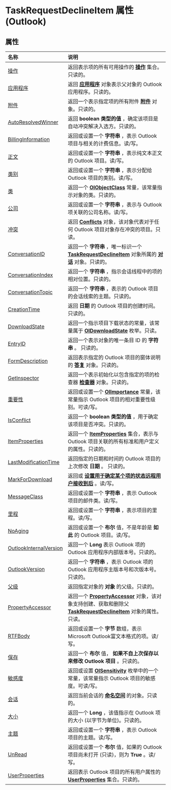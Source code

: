
# TaskRequestDeclineItem 属性 (Outlook)

## 属性



|**名称**|**说明**|
|:-----|:-----|
|[操作](4f671cda-1792-717b-fc65-7fafd29782dc.md)|返回表示项的所有可用操作的 **[操作](b0903aa4-9b75-5311-d0a5-5ff4a5e29c79.md)** 集合。只读的。|
|[应用程序](24b2084b-765a-7062-417e-d014ed3a8e94.md)|返回 **[应用程序](797003e7-ecd1-eccb-eaaf-32d6ddde8348.md)** 对象表示父对象的 Outlook 应用程序。只读的。|
|[附件](36da0188-c13b-2626-983b-05c110b65ed1.md)|返回一个表示指定项的所有附件 **[附件](4cc96a5f-a822-8ad5-6f61-e996bee8ba22.md)** 对象。只读的。|
|[AutoResolvedWinner](4b158b92-50fe-e754-6115-8be332939d88.md)|返回 **boolean 类型的值** ，确定该项目是自动冲突解决入选方。只读的。|
|[BillingInformation](42b6f652-010c-455b-f714-690ea003aca6.md)|返回或设置一个 **字符串** ，表示 Outlook 项目与相关的计费信息。读/写。|
|[正文](1898fe6c-85b9-5fce-a24a-ae9112035a5f.md)|返回或设置一个 **字符串** ，表示纯文本正文的 Outlook 项目。读/写。|
|[类别](11ac178b-c43d-c6ac-f4d9-2b016b2f3793.md)|返回或设置一个 **字符串** ，表示分配给 Outlook 项目的类别。读/写。|
|[类](c1932938-4bf3-5123-7c48-1b7f7d8541ce.md)|返回一个 **[OlObjectClass](33d724b3-df3c-2a7f-a80f-93b66d96f588.md)** 常量，该常量指示对象的类。只读的。|
|[公司](c96aea61-7026-7a31-4f05-cab9508d82d5.md)|返回或设置一个 **字符串** ，表示与 Outlook 项关联的公司名称。读/写。|
|[冲突](a6009cca-d27c-2b86-803d-30be46499410.md)|返回  **[Conflicts](c4e1c060-519a-a6d1-8fb2-c7dfa1e3e66f.md)** 对象，该对象代表对于任何 Outlook 项目对象存在冲突的项目。只读。|
|[ConversationID](14638aa8-8e39-bde9-19d1-3f082f57c9e2.md)|返回一个 **字符串** ，唯一标识一个 **[TaskRequestDeclineItem](e842c7c0-7943-9219-329b-30b892ab99b0.md)** 对象所属的 **[对话](2705d38a-ebc0-e5a7-208b-ffe1f5446b1b.md)** 对象。只读的。|
|[ConversationIndex](ba1bb696-cd61-0b99-fdfd-1ab8df87ec5a.md)|返回一个 **字符串** ，指示会话线程中的项的相对位置。只读的。|
|[ConversationTopic](ed226195-61e9-8865-3c55-bd935ac6e6a6.md)|返回一个 **字符串** ，表示的 Outlook 项目的会话线索的主题。只读的。|
|[CreationTime](6e1f02f6-c0d0-7ade-5540-79e9d9185197.md)|返回 **日期** 的 Outlook 项目的创建时间。只读的。|
|[DownloadState](ad8fd89f-b07c-1981-7a89-5b2658e9b6d9.md)|返回一个指示项目下载状态的常量，该常量属于  **[OlDownloadState](ff5e00db-ad06-ddf1-6e3a-536c0ae4ef34.md)** 枚举。只读。|
|[EntryID](87e8ee80-326b-a391-5795-7e76174164e5.md)|返回一个表示对象的唯一条目 ID 的 **字符串** 。 只读的。|
|[FormDescription](b5e2d35a-8b9a-28b5-1b65-b066f3c5d467.md)|返回表示指定的 Outlook 项目的窗体说明的 **[答复](c88f92c4-4cac-84b3-6118-1150d42d7cff.md)** 对象。只读的。|
|[GetInspector](8892e56a-275d-b9df-9d9d-bbfd39b98c33.md)|返回一个表示初始化以包含指定的项的检查器 **[检查器](d7384756-669c-0549-1032-c3b864187994.md)** 对象。只读的。|
|[重要性](fa51f1eb-0dc1-4d88-04ef-cabf280a6b00.md)|返回或设置一个  **[OlImportance](71e04f9a-fab6-153f-b046-11f7ec50e8e4.md)** 常量，该常量指示 Outlook 项目的相对重要性级别。可读/写。|
|[IsConflict](41d090c3-18de-84ef-1108-17c7df018182.md)|返回一个 **boolean 类型的值** ，用于确定该项目是否冲突。只读的。|
|[ItemProperties](e9a53925-9d20-4390-eef1-66619b9d7ba7.md)|返回一个 **[ItemProperties](34a110ed-6617-72da-1e98-a9773c705b40.md)** 集合，表示与 Outlook 项目关联的所有标准和用户定义的属性。只读的。|
|[LastModificationTime](21d7b7f2-f0f1-f135-62b1-4f9ca919021d.md)|返回指定的日期和时间的 Outlook 项目的上次修改 **日期** 。 只读的。|
|[MarkForDownload](ff80763a-74be-b6ac-9084-70466ee3f981.md)|返回或 **[设置用于确定某个项的状态远程用户接收到后](2df0404c-26c9-87d4-6916-d75aff8e3fbc.md)** 。读/写。|
|[MessageClass](8d244971-e28f-fa88-a115-fad220f3f400.md)|返回或设置一个 **字符串** ，表示 Outlook 项目的邮件类。读/写。|
|[里程](e4d08bb4-799d-f0ca-dd25-4f9ebd17d5ed.md)|返回或设置一个 **字符串** ，表示项目的里程。读/写。|
|[NoAging](9461e00f-5332-fa43-edcf-53442de085fd.md)|返回或设置一个 **布尔** 值，不是年龄是 **如此** 的 Outlook 项目。读/写。|
|[OutlookInternalVersion](b860894a-084f-080d-da14-163998b5ba0a.md)|返回一个 **Long** 表示 Outlook 项的 Outlook 应用程序内部版本号。只读的。|
|[OutlookVersion](53ebf897-ad89-3302-e572-84a75201635c.md)|返回一个 **字符串** ，表示 Outlook 项的 Outlook 应用程序主版本号和次版本号。只读的。|
|[父级](1046270a-9193-06be-96ca-48a6d8d6205d.md)|返回指定对象的 **对象** 的父级。只读的。|
|[PropertyAccessor](60c1f10a-04bc-01d2-dea2-2a26b61821a7.md)|返回一个  **[PropertyAccessor](2fc91e13-703c-3ec9-9066-ffee7144306c.md)** 对象，该对象支持创建、获取和删除父 **[TaskRequestDeclineItem](e842c7c0-7943-9219-329b-30b892ab99b0.md)** 对象的属性。只读。|
|[RTFBody](f2a072e8-f180-7e51-a5cd-8850e54a4f8a.md)|返回或设置一个 **字节** 数组，表示Microsoft Outlook富文本格式的项。读/写。|
|[保存](9e767660-cabc-5389-0cff-fc9d2c9e3262.md)|返回一个 **布尔** 值， **如果不自上次保存以来修改 Outlook 项目** 。只读的。|
|[敏感度](624c343a-2d65-427c-e18b-21daf78c8c8d.md)|返回或设置  **[OlSensitivity](611d23ca-40ee-17e9-2560-99c5508f6e29.md)** 枚举中的一个常量，该常量指示 Outlook 项目的敏感度。可读/写。|
|[会话](ca771a84-1cc6-b1ef-2dbf-ed05541b96d5.md)|返回当前会话的 **[命名空间](f0dcaa19-07f5-5d42-a3bf-2e42b7885644.md)** 的对象。只读的。|
|[大小](5de20024-9ebe-32ff-5391-35a2d1ffd2f7.md)|返回一个 **Long** ，该值指示在 Outlook 项的大小 (以字节为单位)。只读的。|
|[主题](a0f5791f-5c1f-34a2-a5a1-a63939511851.md)|返回或设置一个 **字符串** ，表示 Outlook 项目的主题。读/写。|
|[UnRead](0f74cab6-c4a6-9d22-4c09-3dc007452319.md)|返回或设置一个 **布尔** 值，如果的 Outlook 项目尚未打开 (只读)，则为 **True** 。读/写。|
|[UserProperties](ee942258-9d9f-8473-879b-cf0679e32047.md)|返回表示 Outlook 项目的所有用户属性的 **[UserProperties](20b49c86-d74f-9bda-382c-559af278c148.md)** 集合。只读的。|
